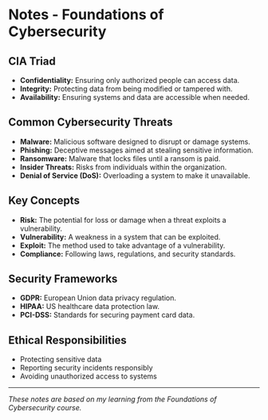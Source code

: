 # Notes - Foundations of Cybersecurity

## CIA Triad
- **Confidentiality:** Ensuring only authorized people can access data.
- **Integrity:** Protecting data from being modified or tampered with.
- **Availability:** Ensuring systems and data are accessible when needed.

## Common Cybersecurity Threats
- **Malware:** Malicious software designed to disrupt or damage systems.
- **Phishing:** Deceptive messages aimed at stealing sensitive information.
- **Ransomware:** Malware that locks files until a ransom is paid.
- **Insider Threats:** Risks from individuals within the organization.
- **Denial of Service (DoS):** Overloading a system to make it unavailable.

## Key Concepts
- **Risk:** The potential for loss or damage when a threat exploits a vulnerability.
- **Vulnerability:** A weakness in a system that can be exploited.
- **Exploit:** The method used to take advantage of a vulnerability.
- **Compliance:** Following laws, regulations, and security standards.

## Security Frameworks
- **GDPR:** European Union data privacy regulation.
- **HIPAA:** US healthcare data protection law.
- **PCI-DSS:** Standards for securing payment card data.

## Ethical Responsibilities
- Protecting sensitive data
- Reporting security incidents responsibly
- Avoiding unauthorized access to systems

---
*These notes are based on my learning from the Foundations of Cybersecurity course.*
